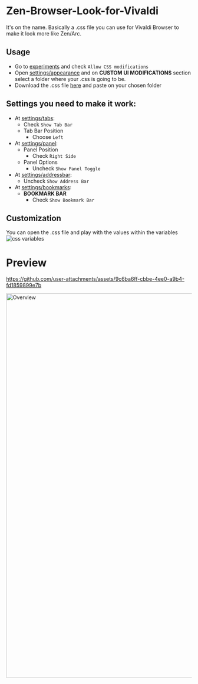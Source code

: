 # Zen-Browser-Look-for-Vivaldi
It's on the name. Basically a .css file you can use for Vivaldi Browser to make it look more like Zen/Arc.

## Usage
- Go to [experiments](vivaldi://experiments/) and check `Allow CSS modifications`
- Open [settings/appearance](vivaldi://settings/appearance/) and on **CUSTOM UI MODIFICATIONS** section select a folder where your .css is going to be.
- Download the .css file [here](https://github.com/zNyash/Zen-Browser-Look-for-Vivaldi/releases/download/0.1.0/vivaldi.css) and paste on your chosen folder
## Settings you need to make it work:
- At [settings/tabs](vivaldi:settings/tabs/):
	- Check `Show Tab Bar`
	- Tab Bar Position 
		- Choose `Left`
- At [settings/panel](vivaldi:settings/panel/):
	- Panel Position
		- Check `Right Side`
	- Panel Options
		- Uncheck `Show Panel Toggle`
- At [settings/addressbar](vivaldi:settings/addressbar/):
	- Uncheck `Show Address Bar`
- At [settings/bookmarks](vivaldi:settings/bookmarks/):
	- **BOOKMARK BAR**
		- Check `Show Bookmark Bar`

## Customization
You can open the .css file and play with the values within the variables
![css variables](https://nyashss.s-ul.eu/R6GHQIgV)

# Preview

https://github.com/user-attachments/assets/9c6ba6ff-cbbe-4ee0-a9b4-fd1859899e7b

<img width="1919" height="1040" alt="Overview" src="https://github.com/user-attachments/assets/c534f95e-a25c-40ba-abc6-7d7a7e095936" />
